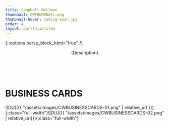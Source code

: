 ```yaml
---
title: Campbell Wellman
thumbnail: CWTHUMBNAIL.png
thumbnail-hover: coming-soon.jpg
order: 4
layout: portfolio-item
---
```

{::options parse_block_html="true" /}

<div style="text-align: center;">
<div style="text-align: center; max-width: 500px; margin: 0 auto;">
(Description)
</div>
</div>

<br><br><br>
<h1>BUSINESS CARDS</h1>

<div class="CWBUSINESSCARDS">
![DU]({{ "/assets/images/CWBUSINESSCARDS-01.png" | relative_url
}}){:class="full-width"}![DU]({{ "/assets/images/CWBUSINESSCARDS-02.png" | relative_url}}){:class="full-width"}
</div>
